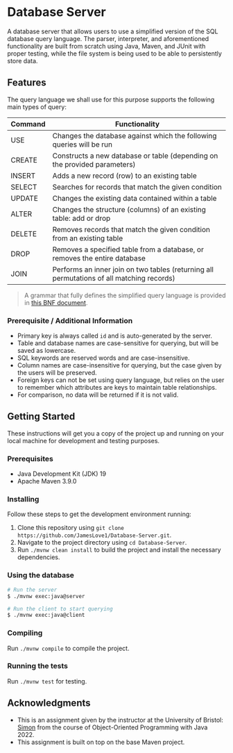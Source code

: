 # Database Server

A database server that allows users to use a simplified version of the
SQL database query language.
The parser, interpreter, and aforementioned functionality
are built from scratch using Java, Maven, and JUnit with proper testing,
while the file system is being used to be able to persistently store data.

## Features

The query language we shall use for this purpose supports the following main types of query:

| Command | Functionality                                                                             |
|---------|-------------------------------------------------------------------------------------------|
| USE     | Changes the database against which the following queries will be run                      |
| CREATE  | Constructs a new database or table (depending on the provided parameters)                 |
| INSERT  | Adds a new record (row) to an existing table                                              |
| SELECT  | Searches for records that match the given condition                                       |
| UPDATE  | Changes the existing data contained within a table                                        |
| ALTER   | Changes the structure (columns) of an existing table: add or drop                         |
| DELETE  | Removes records that match the given condition from an existing table                     |
| DROP    | Removes a specified table from a database, or removes the entire database                 |
| JOIN    | Performs an inner join on two tables (returning all permutations of all matching records) |

> A grammar that fully defines the simplified query language is provided in <a href="https://raw.githubusercontent.com/JamesLove1/Database-Server/main/database/BNF.txt" target="_blank">this BNF document</a>.


### Prerequisite / Additional Information
* Primary key is always called `id` and is auto-generated by the server.
* Table and database names are case-sensitive for querying, but will be saved as lowercase.
* SQL keywords are reserved words and are case-insensitive.
* Column names are case-insensitive for querying, but the case given by the users will be preserved.
* Foreign keys can not be set using query language, but relies on the user to remember which attributes are keys to maintain table relationships.
* For comparison, no data will be returned if it is not valid.


## Getting Started

These instructions will get you a copy of the project up and running on your local machine for development and testing purposes.


### Prerequisites

- Java Development Kit (JDK) 19
- Apache Maven 3.9.0

### Installing

Follow these steps to get the development environment running:

1. Clone this repository using `git clone https://github.com/JamesLove1/Database-Server.git`.
2. Navigate to the project directory using `cd Database-Server`.
3. Run `./mvnw clean install` to build the project and install the necessary dependencies.

### Using the database

```bash
# Run the server
$ ./mvnw exec:java@server

# Run the client to start querying
$ ./mvnw exec:java@client
```


### Compiling

Run `./mvnw compile` to compile the project.


### Running the tests

Run `./mvnw test` for testing.


## Acknowledgments

* This is an assignment given by the instructor at the University of Bristol: [Simon](https://github.com/drslock) from the course of Object-Oriented Programming with Java 2022.
* This assignment is built on top on the base Maven project.